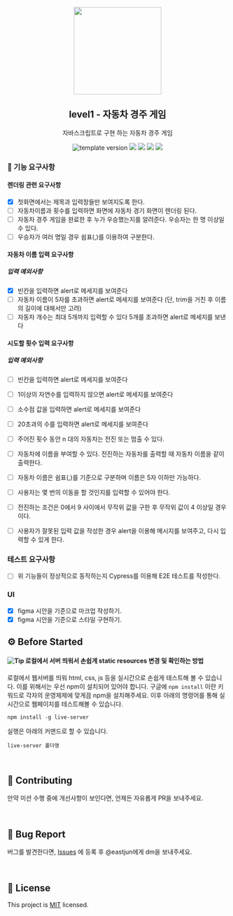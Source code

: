 <p align="middle" >
  <img width="200px;" src="https://user-images.githubusercontent.com/50367798/106415730-2645a280-6493-11eb-876c-ef7172652261.png"/>
</p>
<h2 align="middle">level1 - 자동차 경주 게임</h2>
<p align="middle">자바스크립트로 구현 하는 자동차 경주 게임</p>
<p align="middle">
  <img src="https://img.shields.io/badge/version-1.0.0-blue?style=flat-square" alt="template version"/>
  <img src="https://img.shields.io/badge/language-html-red.svg?style=flat-square"/>
  <img src="https://img.shields.io/badge/language-css-blue.svg?style=flat-square"/>
  <img src="https://img.shields.io/badge/language-js-yellow.svg?style=flat-square"/>
  <img src="https://img.shields.io/badge/license-MIT-brightgreen.svg?style=flat-square"/>
</p>

### 🎯 기능 요구사항
#### 렌더링 관련 요구사항 

- [x] 첫화면에서는 제목과 입력창들만 보여지도록 한다.
- [ ] 자동차이름과 횟수를 입력하면 화면에 자동차 경기 화면이 렌더링 된다.
- [ ] 자동차 경주 게임을 완료한 후 누가 우승했는지를 알려준다. 우승자는 한 명 이상일 수 있다.
- [ ] 우승자가 여러 명일 경우 쉼표(,)를 이용하여 구분한다.

#### 자동차 이름 입력 요구사항 
##### 입력 예외사항 
  - [x] 빈칸을 입력하면 alert로 메세지를 보여준다 
  - [ ] 자동차 이름이 5자를 초과하면 alert로 메세지를 보여준다 (단, trim을 거친 후 이름의 길이에 대해서만 고려) 
  - [ ] 자동차 개수는 최대 5개까지 입력할 수 있다 5개를 초과하면 alert로 메세지를 보낸다

#### 시도할 횟수 입력 요구사항 

##### 입력 예외사항 
  - [ ] 빈칸을 입력하면 alert로 메세지를 보여준다 
  - [ ] 1이상의 자연수를 입력하지 않으면 alert로 메세지를 보여준다
  - [ ] 소수점 값을 입력하면 alert로 메세지를 보여준다 
  - [ ] 20초과의 수를 입력하면 alert로 메세지를 보여준다 

- [ ] 주어진 횟수 동안 n 대의 자동차는 전진 또는 멈출 수 있다.
- [ ] 자동차에 이름을 부여할 수 있다. 전진하는 자동차를 출력할 때 자동차 이름을 같이 출력한다.
- [ ] 자동차 이름은 쉼표(,)를 기준으로 구분하며 이름은 5자 이하만 가능하다.
- [ ] 사용자는 몇 번의 이동을 할 것인지를 입력할 수 있어야 한다.
- [ ] 전진하는 조건은 0에서 9 사이에서 무작위 값을 구한 후 무작위 값이 4 이상일 경우이다.
- [ ] 사용자가 잘못된 입력 값을 작성한 경우 alert을 이용해 메시지를 보여주고, 다시 입력할 수 있게 한다.
### 테스트 요구사항
- [ ] 위 기능들이 정상적으로 동작하는지 Cypress를 이용해 E2E 테스트를 작성한다.
### UI
- [x] figma 시안을 기준으로 마크업 작성하기.
- [x] figma 시안을 기준으로 스타일 구현하기.

## ⚙️ Before Started

#### <img alt="Tip" src="https://img.shields.io/static/v1.svg?label=&message=Tip&style=flat-square&color=673ab8"> 로컬에서 서버 띄워서 손쉽게 static resources 변경 및 확인하는 방법

로컬에서 웹서버를 띄워 html, css, js 등을 실시간으로 손쉽게 테스트해 볼 수 있습니다. 이를 위해서는 우선 npm이 설치되어 있어야 합니다. 구글에 `npm install` 이란 키워드로 각자의 운영체제에 맞게끔 npm을 설치해주세요. 이후 아래의 명령어를 통해 실시간으로 웹페이지를 테스트해볼 수 있습니다.

```
npm install -g live-server
```

실행은 아래의 커맨드로 할 수 있습니다.

```
live-server 폴더명
```

<br>

## 👏 Contributing

만약 미션 수행 중에 개선사항이 보인다면, 언제든 자유롭게 PR을 보내주세요. 

<br>

## 🐞 Bug Report

버그를 발견한다면, [Issues](https://github.com/woowacourse/javascript-racingcar/issues) 에 등록 후 @eastjun에게 dm을 보내주세요.

<br>

## 📝 License

This project is [MIT](https://github.com/woowacourse/javascript-racingcar/blob/main/LICENSE) licensed.
